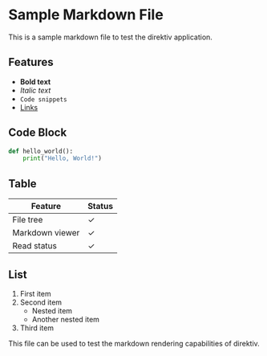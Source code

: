 # Sample Markdown File

This is a sample markdown file to test the direktiv application.

## Features

- **Bold text**
- *Italic text*
- `Code snippets`
- [Links](https://example.com)

## Code Block

```python
def hello_world():
    print("Hello, World!")
```

## Table

| Feature | Status |
|---------|--------|
| File tree | ✓ |
| Markdown viewer | ✓ |
| Read status | ✓ |

## List

1. First item
2. Second item
   - Nested item
   - Another nested item
3. Third item

This file can be used to test the markdown rendering capabilities of direktiv.